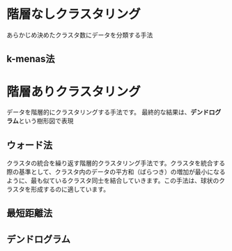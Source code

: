 # 階層なしクラスタリング
あらかじめ決めたクラスタ数にデータを分類する手法
## k-menas法

# 階層ありクラスタリング
データを階層的にクラスタリングする手法です。
最終的な結果は、**デンドログラム**という樹形図で表現
## ウォード法
クラスタの統合を繰り返す階層的クラスタリング手法です。クラスタを統合する際の基準として、クラスタ内のデータの平方和（ばらつき）の増加が最小になるように、最も似ているクラスタ同士を結合していきます。この手法は、球状のクラスタを形成するのに適しています。
## 最短距離法
## デンドログラム